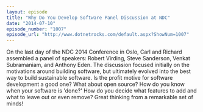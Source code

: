 ```yaml
---
layout: episode
title: "Why Do You Develop Software Panel Discussion at NDC"
date: "2014-07-10"
episode_number: "1007"
episode_url: "http://www.dotnetrocks.com/default.aspx?ShowNum=1007"
---
```


On the last day of the NDC 2014 Conference in Oslo, Carl and Richard assembled a panel of speakers: Robert Virding, Steve Sanderson, Venkat Subramaniam, and Anthony Eden. The discussion focused initially on the motivations around building software, but ultimately evolved into the best way to build sustainable software. Is the profit motive for software development a good one? What about open source? How do you know when your software is 'done?' How do you decide what features to add and what to leave out or even remove? Great thinking from a remarkable set of minds!
